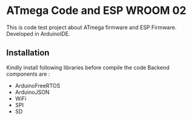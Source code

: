 # ATmega Code and ESP WROOM 02

This is code test project about ATmega firmware and ESP Firmware.
Developed in ArduinoIDE.

## Installation

Kindly install following libraries before compile the code
Backend components are :

- ArduinoFreeRTOS
- ArduinoJSON
- WiFi
- SPI
- SD
